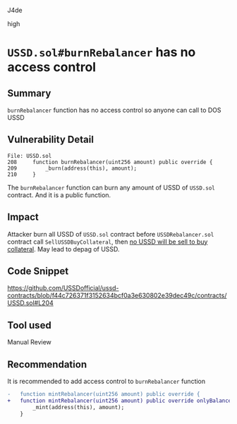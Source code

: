 J4de

high

# `USSD.sol#burnRebalancer` has no access control

## Summary

`burnRebalancer` function has no access control so anyone can call to DOS USSD

## Vulnerability Detail

```solidity
File: USSD.sol
208     function burnRebalancer(uint256 amount) public override {
209         _burn(address(this), amount);
210     }
```

The `burnRebalancer` function can burn any amount of USSD of `USSD.sol` contract. And it is a public function.

## Impact

Attacker burn all USSD of `USSD.sol` contract before `USSDRebalancer.sol` contract call `SellUSSDBuyCollateral`, then [no USSD will be sell to buy collateral](https://github.com/USSDofficial/ussd-contracts/blob/f44c726371f3152634bcf0a3e630802e39dec49c/contracts/USSDRebalancer.sol#L164). May lead to depag of USSD.

## Code Snippet

https://github.com/USSDofficial/ussd-contracts/blob/f44c726371f3152634bcf0a3e630802e39dec49c/contracts/USSD.sol#L204

## Tool used

Manual Review

## Recommendation

It is recommended to add access control to `burnRebalancer` function

```diff
-   function mintRebalancer(uint256 amount) public override {
+   function mintRebalancer(uint256 amount) public override onlyBalancer {
        _mint(address(this), amount);
    }
```